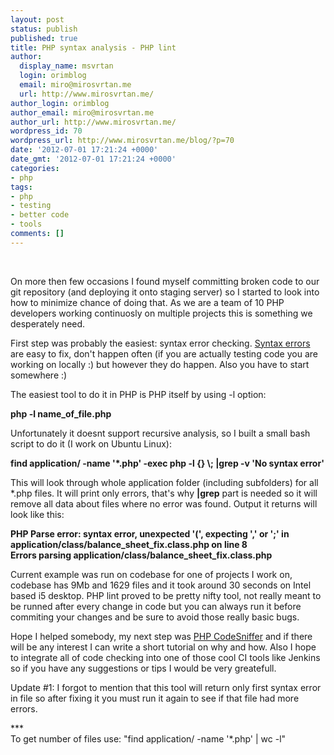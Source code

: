 ```yaml
---
layout: post
status: publish
published: true
title: PHP syntax analysis - PHP lint
author:
  display_name: msvrtan
  login: orimblog
  email: miro@mirosvrtan.me
  url: http://www.mirosvrtan.me/
author_login: orimblog
author_email: miro@mirosvrtan.me
author_url: http://www.mirosvrtan.me/
wordpress_id: 70
wordpress_url: http://www.mirosvrtan.me/blog/?p=70
date: '2012-07-01 17:21:24 +0000'
date_gmt: '2012-07-01 17:21:24 +0000'
categories:
- php
tags:
- php
- testing
- better code
- tools
comments: []
---
```

<p>&nbsp;</p>
<p>On more then few occasions I found myself committing broken code to our git repository (and deploying it onto staging server) so I started to look into how to minimize chance of doing that. As we are a team of 10 PHP developers working continuosly on multiple projects this is something we desperately need.</p>
<p>First step was probably the easiest: syntax error checking. <a href="http://en.wikipedia.org/wiki/Syntax_error">Syntax errors</a> are easy to fix, don't happen often (if you are actually testing code you are working on locally :) but however they do happen. Also you have to start somewhere :)</p>
<p>The easiest tool to do it in PHP is PHP itself by using -l option:</p>
<p><strong>php -l name_of_file.php</strong></p>
<p>Unfortunately it doesnt support recursive analysis, so I built a small bash script to do it (I work on Ubuntu Linux):</p>
<p><strong>find application/ -name '*.php' -exec php -l {} \; |grep -v 'No syntax error'</strong></p>
<p>This will look through whole application folder (including subfolders) for all *.php files. It will print only errors, that's why <strong>|grep</strong> part is needed so it will remove all data about files where no error was found. Output it returns will look like this:</p>
<p><strong>PHP Parse error: syntax error, unexpected '(', expecting ',' or ';' in application/class/balance_sheet_fix.class.php on line 8</strong><br />
<strong> Errors parsing application/class/balance_sheet_fix.class.php</strong></p>
<p>Current example was run on codebase for one of projects I work on, codebase has 9Mb and 1629 files and it took around 30 seconds on Intel based i5 desktop. PHP lint proved to be pretty nifty tool, not really meant to be runned after every change in code but you can always run it before commiting your changes and be sure to avoid those really basic bugs.</p>
<p>Hope I helped somebody, my next step was <a href="http://pear.php.net/package/PHP_CodeSniffer/redirected">PHP CodeSniffer</a> and if there will be any interest I can write a short tutorial on why and how. Also I hope to integrate all of code checking into one of those cool CI tools like Jenkins so if you have any suggestions or tips I would be very greatefull.</p>
<p>Update #1: I forgot to mention that this tool will return only first syntax error in file so after fixing it you must run it again to see if that file had more errors.</p>
<p>***<br />
To get number of files use: "find application/ -name '*.php' | wc -l"</p>
